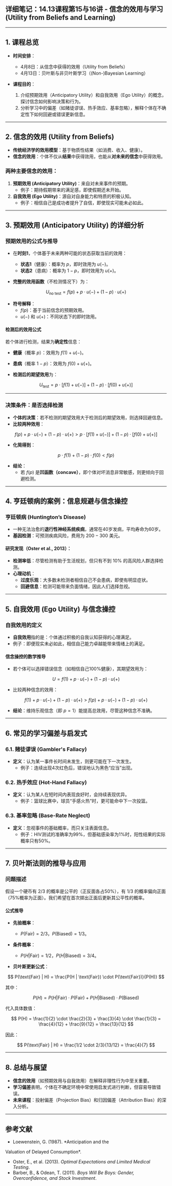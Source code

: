 ## **详细笔记：14.13课程第15与16讲 - 信念的效用与学习 (Utility from Beliefs and Learning)**

---

## **1. 课程总览**
- **时间安排**：
  - 4月8日：从信念中获得的效用（Utility from Beliefs）
  - 4月13日：贝叶斯与非贝叶斯学习（(Non-)Bayesian Learning）
  
- **课程目的**：
  1. 介绍预期效用（Anticipatory Utility）和自我效用（Ego Utility）的概念，探讨信念如何影响决策和行为。
  2. 分析学习中的偏差（如赌徒谬误、热手效应、基率忽略），解释个体在不确定性下如何回避或错误更新信息。

---

## **2. 信念的效用 (Utility from Beliefs)**
- **传统经济学的效用模型**：基于物质性结果（如消费、收入、健康）。
- **信念的效用**：个体不仅从**结果**中获得效用，也能从**对未来的信念**中获得效用。  

### **两种主要信念的效用**：
1. **预期效用 (Anticipatory Utility)**：来自对未来事件的预期。  
   - 例子：期待假期带来的满足感，即使假期还未开始。
2. **自我效用 (Ego Utility)**：源自对自身能力和特质的积极认知。  
   - 例子：相信自己是成功者提升了自信，即使现实可能未必如此。

---

## **3. 预期效用 (Anticipatory Utility) 的详细分析**
### **预期效用的公式与推导**
- 在**时刻1**，个体基于未来两种可能的状态获取当前的效用：
  - **状态1**（健康）：概率为 $p$，即时效用为 $u(-)$。
  - **状态2**（患病）：概率为 $1 - p$，即时效用为 $u(+)$。

- **完整的效用函数**（不检测情况下）为：
  
$$
U_{\text{no test}} = f(p) + p \cdot u(-) + (1 - p) \cdot u(+)
$$

- **符号解释**：
  - $f(p)$：基于当前信念的预期效用。
  - $u(-)$ 和 $u(+)$：不同状态下的即时效用。

#### **检测后的效用公式**
若个体进行检测，结果为**确定性**信息：
- **健康**（概率 $p$）：效用为 $f(1) + u(-)$。
- **患病**（概率 $1 - p$）：效用为 $f(0) + u(+)$。

- **检测后的期望效用**为：
  
$$
U_{\text{test}} = p \cdot [f(1) + u(-)] + (1 - p) \cdot [f(0) + u(+)]
$$

---

### **决策条件：是否选择检测**
- **个体的决策**：若不检测的期望效用大于检测后的期望效用，则选择回避信息。  
- **比较两种效用**：

$$
f(p) + p \cdot u(-) + (1 - p) \cdot u(+) > p \cdot [f(1) + u(-)] + (1 - p) \cdot [f(0) + u(+)]
$$

- **化简得到**：
  
$$
p \cdot f(1) + (1 - p) \cdot f(0) < f(p)
$$

- **结论**：
  - 若 $f(p)$ 是**凹函数（concave）**，即个体对坏消息非常敏感，则更倾向于回避检测。

---

## **4. 亨廷顿病的案例：信息规避与信念操控**
### **亨廷顿病 (Huntington’s Disease)**  
- 一种无法治愈的**退行性神经系统疾病**，通常在40岁发病，平均寿命为60岁。
- **基因检测**：可预测疾病风险，费用为 $200 - 300$ 美元。

#### **研究发现（Oster et al., 2013）**：
- **检测率低**：尽管检测有助于生活规划，但只有不到 10% 的高风险人群选择检测。
- **心理动机**：
  - **过度乐观**：大多数未检测者相信自己不会患病，即使有明显症状。
  - **回避信息**：检测可能带来负面情绪，因此人们选择忽视。

---

## **5. 自我效用 (Ego Utility) 与信念操控**
### **自我效用的定义**  
- **自我效用**指的是：个体通过积极的自我认知获得的心理满足。
- 例子：即便现实未必如此，相信自己能力卓越能带来情绪上的满足。

#### **信念操控的数学推导**  
- 若个体可以选择错误信念（如相信自己100%健康），其期望效用为：

$$
U = f(1) + p \cdot u(-) + (1 - p) \cdot u(+)
$$

- 比较两种信念的效用：
  
$$
f(1) + p \cdot u(-) + (1 - p) \cdot u(+) > f(p) + p \cdot u(-) + (1 - p) \cdot u(+)
$$

- **结论**：维持乐观信念（即 $p = 1$）能提高总效用，尽管这种信念不准确。

---

## **6. 常见的学习偏差与启发式**
### **6.1. 赌徒谬误 (Gambler's Fallacy)**  
- **定义**：认为某一事件长时间未发生，则更可能在下一次发生。  
  - 例子：连续出现4次红色后，错误地认为黑色“应当”出现。

### **6.2. 热手效应 (Hot-Hand Fallacy)**  
- **定义**：认为某人在短时间内表现良好时，会持续表现优异。  
  - 例子：篮球比赛中，球员“手感火热”时，更可能命中下一次投篮。

### **6.3. 基率忽略 (Base-Rate Neglect)**  
- **定义**：忽视事件的基础概率，而只关注表面信息。  
  - 例子：HIV测试的准确率为99%，但基础感染率为1%时，阳性结果的实际概率只有50%。

---

## **7. 贝叶斯法则的推导与应用**
### **问题描述**  
假设一个硬币有 $2/3$ 的概率是公平的（正反面各占50%），有 $1/3$ 的概率偏向正面（75%概率为正面）。我们希望在首次掷出正面后更新其公平性的概率。

#### **公式推导**  
- **先验概率**：
  - $P(\text{Fair}) = 2/3$，$P(\text{Biased}) = 1/3$。
- **条件概率**：
  - $P(H | \text{Fair}) = 1/2$，$P(H | \text{Biased}) = 3/4$。

- **贝叶斯更新公式**：

$$
P(\text{Fair} | H) = \frac{P(H | \text{Fair}) \cdot P(\text{Fair})}{P(H)}
$$

其中：

$$
P(H) = P(H | \text{Fair}) \cdot P(\text{Fair}) + P(H | \text{Biased}) \cdot P(\text{Biased})
$$

代入具体数值：

$$
P(H) = \frac{1}{2} \cdot \frac{2}{3} + \frac{3}{4} \cdot \frac{1}{3} = \frac{4}{12} + \frac{9}{12} = \frac{13}{12}
$$

因此：

$$
P(\text{Fair} | H) = \frac{1/2 \cdot 2/3}{13/12} = \frac{4}{7}
$$

---

## **8. 总结与展望**
- **信念的效用**（如预期效用与自我效用）在解释非理性行为中至关重要。
- **学习偏差**表明，个体在不确定环境中常使用启发式进行判断，但容易导致错误。
- **未来课程**：投射偏差（Projection Bias）和归因偏差（Attribution Bias）的深入分析。

---

## **参考文献**  
- Loewenstein, G. (1987). *Anticipation and the

 Valuation of Delayed Consumption*.  
- Oster, E., et al. (2013). *Optimal Expectations and Limited Medical Testing*.  
- Barber, B., & Odean, T. (2011). *Boys Will Be Boys: Gender, Overconfidence, and Stock Investment*.
